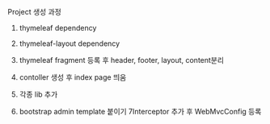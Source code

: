 Project 생성 과정 

1. thymeleaf dependency 
2. thymeleaf-layout dependency
3. thymeleaf fragment 등록 후 header, footer, layout, content분리
4. contoller 생성 후 index page 띄움
5. 각종 lib 추가

6. bootstrap admin template 붙이기
7Interceptor 추가 후 WebMvcConfig 등록